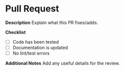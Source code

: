 # Pull Request

**Description**
Explain what this PR fixes/adds.

**Checklist**
- [ ] Code has been tested
- [ ] Documentation is updated
- [ ] No lint/test errors

**Additional Notes**
Add any useful details for the review.
